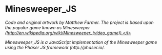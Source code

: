 Minesweeper_JS
==============
<i>Code and original artwork by Matthew Farmer. The project is based upon the popular game known as Minesweeper (http://en.wikipedia.org/wiki/Minesweeper_(video_game)).</i>

<p>Minesweeper_JS is a JavaScript implementation of the Minesweeper game using the Phaser JS framework (http://phaser.io/.</p>
